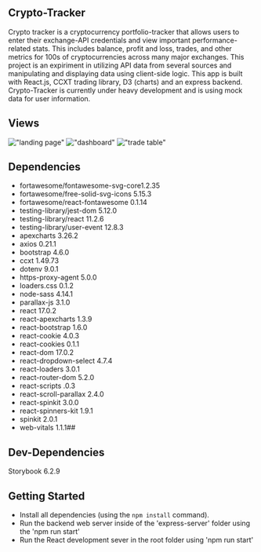 ## Crypto-Tracker 

Crypto tracker is a cryptocurrency portfolio-tracker that allows users to enter their exchange-API credentials and view important performance-related stats. This includes balance, profit and loss, trades, and other metrics for 100s of cryptocurrencies across many major exchanges. This project is an expiriment in utilizing API data from several sources and manipulating and displaying data using client-side logic. This app is built with React.js, CCXT trading library, D3 (charts) and an express backend. Crypto-Tracker is currently under heavy development and is using mock data for user information. 

## Views

!["landing page"](https://github.com/jaredgoldman/crypto-tracker/blob/main/docs/landing.png)
!["dashboard"](https://github.com/jaredgoldman/crypto-tracker/blob/main/docs/dashboard.png)
!["trade table"](https://github.com/jaredgoldman/crypto-tracker/blob/main/docs/trades.png)

## Dependencies

 - fortawesome/fontawesome-svg-core1.2.35
 - fortawesome/free-solid-svg-icons 5.15.3
 - fortawesome/react-fontawesome 0.1.14
 - testing-library/jest-dom 5.12.0
 - testing-library/react 11.2.6
 - testing-library/user-event 12.8.3
 - apexcharts 3.26.2
 - axios 0.21.1
 - bootstrap 4.6.0
 - ccxt 1.49.73
 - dotenv 9.0.1
 - https-proxy-agent 5.0.0
 - loaders.css 0.1.2
 - node-sass 4.14.1
 - parallax-js 3.1.0
 - react 17.0.2
 - react-apexcharts 1.3.9
 - react-bootstrap 1.6.0
 - react-cookie 4.0.3
 - react-cookies 0.1.1
 - react-dom 17.0.2
 - react-dropdown-select 4.7.4
 - react-loaders 3.0.1
 - react-router-dom 5.2.0
 - react-scripts .0.3
 - react-scroll-parallax 2.4.0
 - react-spinkit 3.0.0
 - react-spinners-kit 1.9.1
 - spinkit 2.0.1
 - web-vitals 1.1.1## 

## Dev-Dependencies

  Storybook 6.2.9

## Getting Started

- Install all dependencies (using the `npm install` command).
- Run the backend web server inside of the 'express-server' folder using the 'npm run start'
- Run the React development sever in the root folder using 'npm run start'

